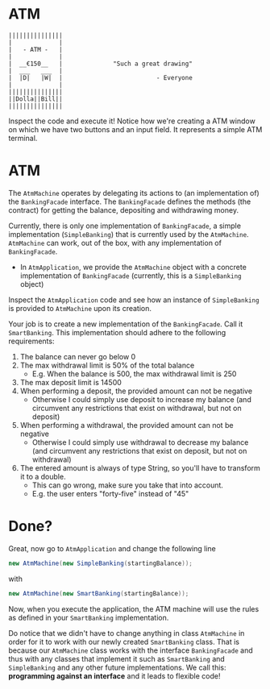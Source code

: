 # ATM
```text
|||||||||||||||
|             |
|   - ATM -   |
|             |
|  __€150__   |              "Such a great drawing"
|  ___   ___  |                 
|  |D|   |W|  |                          - Everyone
|             |
|||||||||||||||
||Dolla||Bill||
|||||||||||||||   
```

Inspect the code and execute it! 
Notice how we're creating a ATM window on which we have two buttons and an input field.
It represents a simple ATM terminal.

# ATM

The `AtmMachine` operates by delegating its actions to (an implementation of) the `BankingFacade` interface.
The `BankingFacade` defines the methods (the contract) for getting the balance, depositing and withdrawing money.

Currently, there is only one implementation of `BankingFacade`, a simple implementation (`SimpleBanking`) that is currently used by the `AtmMachine`.
`AtmMachine` can work, out of the box, with any implementation of `BankingFacade`.
- In `AtmApplication`, we provide the `AtmMachine` object with a concrete implementation of `BankingFacade` (currently, this is a `SimpleBanking` object)

Inspect the `AtmApplication` code and see how an instance of `SimpleBanking` is provided to `AtmMachine` upon its creation.

Your job is to create a new implementation of the `BankingFacade`. Call it `SmartBanking`.
This implementation should adhere to the following requirements:
1. The balance can never go below 0
2. The max withdrawal limit is 50% of the total balance
    - E.g. When the balance is 500, the max withdrawal limit is 250
3. The max deposit limit is 14500
4. When performing a deposit, the provided amount can not be negative
    - Otherwise I could simply use deposit to increase my balance (and circumvent any restrictions that exist on withdrawal, but not on deposit)
5. When performing a withdrawal, the provided amount can not be negative
    - Otherwise I could simply use withdrawal to decrease my balance (and circumvent any restrictions that exist on deposit, but not on withdrawal)
6. The entered amount is always of type String, so you'll have to transform it to a double.
    - This can go wrong, make sure you take that into account.
    - E.g. the user enters "forty-five" instead of "45"
    
# Done?

Great, now go to `AtmApplication` and change the following line
```java
new AtmMachine(new SimpleBanking(startingBalance));
```
with 
```java
new AtmMachine(new SmartBanking(startingBalance));
```
Now, when you execute the application, the ATM machine will use the rules as defined in your `SmartBanking` implementation. 

Do notice that we didn't have to change anything in class `AtmMachine` in order for it to work with our newly created `SmartBanking` class. 
That is because our `AtmMachine` class works with the interface `BankingFacade` and thus with any classes that implement it such as `SmartBanking` and `SimpleBanking` and 
any other future implementations. We call this: **programming against an interface** and it leads to flexible code! 